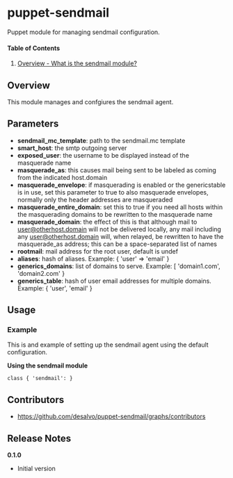 puppet-sendmail
======

Puppet module for managing sendmail configuration.

#### Table of Contents
1. [Overview - What is the sendmail module?](#overview)

Overview
--------

This module manages and confgiures the sendmail agent.

Parameters
----------

* **sendmail_mc_template**: path to the sendmail.mc template
* **smart_host**: the smtp outgoing server
* **exposed_user**: the username to be displayed instead of the masquerade name
* **masquerade_as**: this causes mail being sent to be labeled as coming from the indicated host.domain
* **masquerade_envelope**: if masquerading is enabled or the genericstable is in use, set this parameter to true to also masquerade envelopes, normally only the header addresses are masqueraded
* **masquerade_entire_domain**: set this to true if you need all hosts within the masquerading domains to be rewritten to the masquerade name
* **masquerade_domain**: the effect of this is that although mail to user@otherhost.domain will not be delivered locally, any mail including any user@otherhost.domain will, when relayed, be rewritten to have the masquerade_as address; this can be a space-separated list of names
* **rootmail**: mail address for the root user, default is undef
* **aliases**: hash of aliases. Example: { 'user' => 'email' }
* **generics_domains**: list of domains to serve. Example: [ 'domain1.com', 'domain2.com' }
* **generics_table**: hash of user email addresses for multiple domains. Example: { 'user', 'email' }


Usage
-----

### Example

This is and example of setting up the sendmail agent using the default configuration.

**Using the sendmail module**

```sendmail
class { 'sendmail': }
```

Contributors
------------

* https://github.com/desalvo/puppet-sendmail/graphs/contributors

Release Notes
-------------

**0.1.0**

* Initial version
